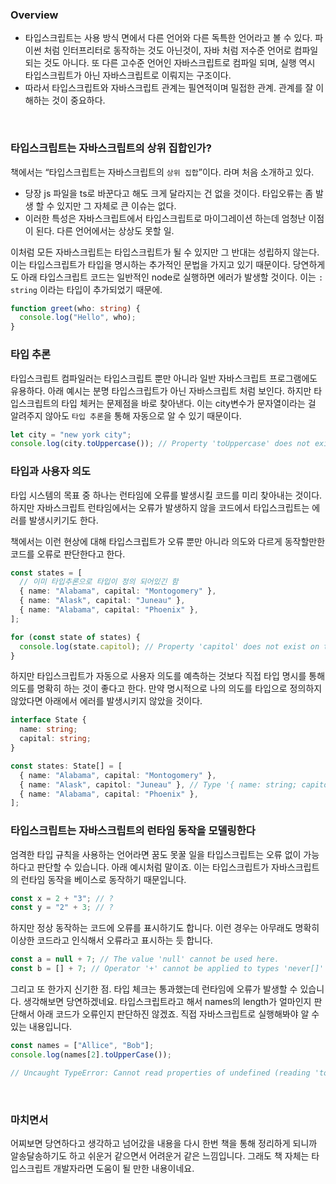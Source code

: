 ### Overview

- 타입스크립트는 사용 방식 면에서 다른 언어와 다른 독특한 언어라고 볼 수 있다. 파이썬 처럼 인터프리터로 동작하는 것도 아닌것이, 자바 처럼 저수준 언어로 컴파일 되는 것도 아니다. 또 다른 고수준 언어인 자바스크립트로 컴파일 되며, 실행 역시 타입스크립트가 아닌 자바스크립트로 이뤄지는 구조이다.
- 따라서 타입스크립트와 자바스크립트 관계는 필연적이며 밀접한 관계. 관계를 잘 이해하는 것이 중요하다.

<br>

### 타입스크립트는 자바스크립트의 상위 집합인가?

책에서는 “타입스크립트는 자바스크립트의 `상위 집합`”이다. 라며 처음 소개하고 있다.

- 당장 js 파일을 ts로 바꾼다고 해도 크게 달라지는 건 없을 것이다. 타입오류는 좀 발생
  할 수 있지만 그 자체로 큰 이슈는 없다.
- 이러한 특성은 자바스크립트에서 타입스크립트로 마이그레이션 하는데 엄청난 이점이 된다. 다른 언어에서는 상상도 못할 일.

이처럼 모든 자바스크립트는 타입스크립트가 될 수 있지만 그 반대는 성립하지 않는다. 이는 타입스크립트가 타입을 명시하는 추가적인 문법을 가지고 있기 때문이다. 당연하게도 아래 타입스크립트 코드는 일반적인 node로 실행하면 에러가 발생할 것이다. 이는 `: string` 이라는 타입이 추가되었기 때문에.

```typescript
function greet(who: string) {
  console.log("Hello", who);
}
```

### 타입 추론

타입스크립트 컴파일러는 타입스크립트 뿐만 아니라 일반 자바스크립트 프로그램에도 유용하다. 아래 예시는 분명 타입스크립트가 아닌 자바스크립트 처럼 보인다. 하지만 타입스크립트의 타입 체커는 문제점을 바로 찾아낸다.
이는 city변수가 문자열이라는 걸 알려주지 않아도 `타입 추론`을 통해 자동으로 알 수 있기 때문이다.

```typescript
let city = "new york city";
console.log(city.toUppercase()); // Property 'toUppercase' does not exist on type 'string'. Did you mean 'toUpperCase'?
```

### 타입과 사용자 의도

타입 시스템의 목표 중 하나는 런타임에 오류를 발생시킬 코드를 미리 찾아내는 것이다. 하지만 자바스크립트 런타임에서는 오류가 발생하지 않을 코드에서 타입스크립트는 에러를 발생시키기도 한다.

책에서는 이런 현상에 대해 타입스크립트가 오류 뿐만 아니라 의도와 다르게 동작할만한 코드를 오류로 판단한다고 한다.

```typescript
const states = [
  // 이미 타입추론으로 타입이 정의 되어있긴 함
  { name: "Alabama", capital: "Montogomery" },
  { name: "Alask", capital: "Juneau" },
  { name: "Alabama", capital: "Phoenix" },
];

for (const state of states) {
  console.log(state.capitol); // Property 'capitol' does not exist on type '{ name: string; capital: string; }'. Did you mean 'capital'?
}
```

하지만 타입스크립트가 자동으로 사용자 의도를 예측하는 것보다 직접 타입 명시를 통해 의도를 명확히 하는 것이 좋다고 한다. 만약 명시적으로 나의 의도를 타입으로 정의하지 않았다면 아래에서 에러를 발생시키지 않았을 것이다.

```typescript
interface State {
  name: string;
  capital: string;
}

const states: State[] = [
  { name: "Alabama", capital: "Montogomery" },
  { name: "Alask", capitol: "Juneau" }, // Type '{ name: string; capitol: string; }' is not assignable to type 'State'
  { name: "Alabama", capital: "Phoenix" },
];
```

### 타입스크립트는 자바스크립트의 런타임 동작을 모델링한다

엄격한 타입 규칙을 사용하는 언어라면 꿈도 못꿀 일을 타입스크립트는 오류 없이 가능하다고 판단할 수 있습니다. 아래 예시처럼 말이죠. 이는 타입스크립트가 자바스크립트의 런타임 동작을 베이스로 동작하기 때문입니다.

```typescript
const x = 2 + "3"; // ?
const y = "2" + 3; // ?
```

하지만 정상 동작하는 코드에 오류를 표시하기도 합니다. 이런 경우는 아무래도 명확히 이상한 코드라고 인식해서 오류라고 표시하는 듯 합니다.

```typescript
const a = null + 7; // The value 'null' cannot be used here.
const b = [] + 7; // Operator '+' cannot be applied to types 'never[]' and 'number'
```

그리고 또 한가지 신기한 점. 타입 체크는 통과했는데 런타임에 오류가 발생할 수 있습니다. 생각해보면 당연하겠네요. 타입스크립트라고 해서 names의 length가 얼마인지 판단해서 아래 코드가 오류인지 판단하진 않겠죠. 직접 자바스크립트로 실행해봐야 알 수 있는 내용입니다.

```typescript
const names = ["Allice", "Bob"];
console.log(names[2].toUpperCase());

// Uncaught TypeError: Cannot read properties of undefined (reading 'toUpperCase')
```

<br>

### 마치면서

어찌보면 당연하다고 생각하고 넘어갔을 내용을 다시 한번 책을 통해 정리하게 되니까 알송달송하기도 하고 쉬운거 같으면서 어려운거 같은 느낌입니다. 그래도 책 자체는 타입스크립트 개발자라면 도움이 될 만한 내용이네요.
